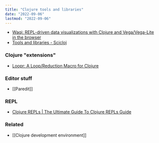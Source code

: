 ```yaml
---
title: "Clojure tools and libraries"
date: "2022-09-06"
lastmod: "2022-09-06"
---
```


- [Waqi: REPL-driven data visualizations with Clojure and Vega/Vega-Lite in the browser](https://github.com/applied-science/waqi)
- [Tools and libraries - Scicloj](https://scicloj.github.io/docs/resources/libs/)

### Clojure "extensions"
- [Loopr: A Loop/Reduction Macro for Clojure](https://aphyr.com/posts/360-loopr-a-loop-reduction-macro-for-clojure)

### Editor stuff
- [[Paredit]]

### REPL
- [Clojure REPLs | The Ultimate Guide To Clojure REPLs Guide](https://lambdaisland.com/guides/clojure-repls/clojure-repls#org259d775)

### Related
- [[Clojure development environment]]
